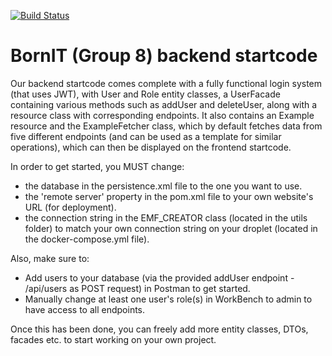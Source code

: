 [![Build Status](https://travis-ci.com/benskov95/CA3-Backend-startcode.svg?branch=master)](https://travis-ci.com/benskov95/CA3-Backend-startcode)
# BornIT (Group 8) backend startcode

Our backend startcode comes complete with a fully functional login system (that uses JWT), with User and Role entity classes, a UserFacade containing various methods such as addUser and deleteUser, along with a resource class with corresponding endpoints.  It also contains an Example resource and the ExampleFetcher class, which by default fetches data from five different endpoints (and can be used as a template for similar operations), which can then be displayed on the frontend startcode. 

In order to get started, you MUST change:

- the database in the persistence.xml file to the one you want to use.
- the 'remote server' property in the pom.xml file to your own website's URL (for deployment).
- the connection string in the EMF_CREATOR class (located in the utils folder) to match your own connection string on your droplet (located in the docker-compose.yml file).

Also, make sure to:

- Add users to your database (via the provided addUser endpoint - /api/users as POST request) in Postman to get started.
- Manually change at least one user's role(s) in WorkBench to admin to have access to all endpoints.

Once this has been done, you can freely add more entity classes, DTOs, facades etc. to start working on your own project.
